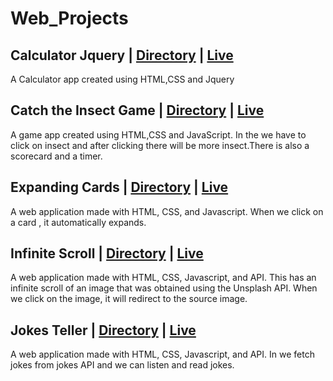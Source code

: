 # Web_Projects

## Calculator Jquery | [Directory](https://github.com/arunkanaujia23/Web_Projects/tree/Calculator_jQuery) | [Live](https://amazing-froyo-d9a7e7.netlify.app/)

A Calculator app created using HTML,CSS and Jquery

##  Catch the Insect Game | [Directory](https://github.com/arunkanaujia23/Web_Projects/tree/Catch_the_Insect_Game) | [Live](https://legendary-pithivier-01eaec.netlify.app/)

A game app created using HTML,CSS and JavaScript. In the we have to click on insect and after clicking there will be more insect.There is also a scorecard and a timer.

##  Expanding Cards | [Directory](https://github.com/arunkanaujia23/Web_Projects/tree/Expanding_Cards) | [Live](https://spectacular-chaja-54f005.netlify.app/)

A web application made with HTML, CSS, and Javascript. When we click on a card , it automatically expands.

##  Infinite Scroll | [Directory](https://github.com/arunkanaujia23/Web_Projects/tree/Infinite_Scroll) | [Live](https://snazzy-tanuki-fae6d6.netlify.app/)

A web application made with HTML, CSS, Javascript, and API. This has an infinite scroll of an image that was obtained using the Unsplash API. When we click on the image, it will redirect to the source image.

##  Jokes Teller | [Directory](https://github.com/arunkanaujia23/Web_Projects/tree/Jokes_Teller) | [Live](https://bucolic-youtiao-211580.netlify.app/)

A web application made with HTML, CSS, Javascript, and API. In we fetch jokes from jokes API and we can listen and read jokes.